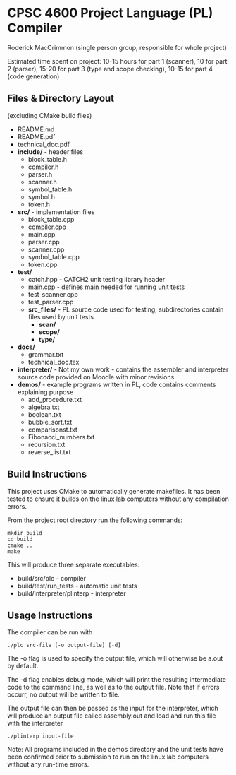 # CPSC 4600 Project Language (PL) Compiler
Roderick MacCrimmon (single person group, responsible for whole project)

Estimated time spent on project: 10-15 hours for part 1 (scanner), 10 for part 2 (parser), 15-20 for part 3 (type and scope checking), 10-15 for part 4 (code generation)

## Files & Directory Layout
(excluding CMake build files)

  - README.md
  - README.pdf
  - technical_doc.pdf
  - **include/** - header files
    - block_table.h
    - compiler.h
    - parser.h
    - scanner.h
    - symbol_table.h
    - symbol.h
    - token.h
  - **src/** - implementation files
    - block_table.cpp        
    - compiler.cpp
    - main.cpp 
    - parser.cpp
    - scanner.cpp
    - symbol_table.cpp
    - token.cpp
  - **test/**
    - catch.hpp - CATCH2 unit testing library header
    - main.cpp - defines main needed for running unit tests
    - test_scanner.cpp 
    - test_parser.cpp
    - **src_files/** - PL source code used for testing, subdirectories contain files used by unit tests
      - **scan/** 
      - **scope/**
      - **type/**
  - **docs/**
    - grammar.txt
    - technical_doc.tex
  - **interpreter/** - Not my own work - contains the assembler and interpreter source code
    provided on Moodle with minor revisions
  - **demos/** - example programs written in PL, code contains comments explaining purpose
    - add_procedure.txt
    - algebra.txt
    - boolean.txt
    - bubble_sort.txt
    - comparisonst.txt
    - Fibonacci_numbers.txt
    - recursion.txt
    - reverse_list.txt

## Build Instructions
This project uses CMake to automatically generate makefiles. It has been tested to ensure it builds on the linux lab computers without any compilation errors.

From the project root directory run the following commands:
```
mkdir build
cd build
cmake ..
make
```
This will produce three separate executables:
  - build/src/plc - compiler
  - build/test/run_tests - automatic unit tests
  - build/interpreter/plinterp - interpreter

## Usage Instructions
The compiler can be run with

```
./plc src-file [-o output-file] [-d]
```

The -o flag is used to specify the output file, which will otherwise be a.out by default.

The -d flag enables debug mode, which will print the resulting intermediate code to the command
line, as well as to the output file. Note that if errors occurr, no output will be written to file.

The output file can then be passed as the input for the interpreter, which will produce an output 
file called assembly.out and load and run this file with the interpreter
```
./plinterp input-file
```

Note: All programs included in the demos directory and the unit tests have been confirmed prior to submission to run on the linux lab computers without any run-time errors.
